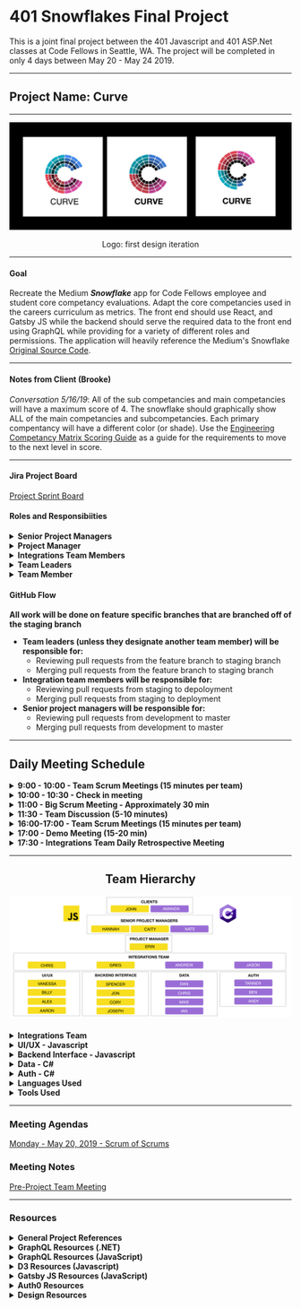 # 401 Snowflakes Final Project
This is a joint final project between the 401 Javascript and 401 ASP.Net classes at Code Fellows in Seattle, WA. The project will be completed in only 4 days between May 20 - May 24 2019.

---
## Project Name: Curve
---
<p align="center">
<img src="./styles/logos/round1.jpg" />
</p>
<p align="center">
Logo: first design iteration
</p>

---

#### Goal
Recreate the Medium **_Snowflake_** app for Code Fellows employee and student core competancy evaluations. Adapt the core competancies used in the careers curriculum as metrics. The front end should use React, and Gatsby JS while the backend should serve the required data to the front end using GraphQL while providing for a variety of different roles and permissions.
The application will heavily reference the Medium's Snowflake [Original Source Code](https://github.com/CodeFellows-Curve/snowflake).

<!-- --- -->

<!-- #### Table of Contents
* [Project Board]()
* [Roles and Responsibilities]()
* [GitHub Workflow]()
* [Daily Schedule]()
* [Team Heirarchy]()
  * [Integrations Team Resources]()
  * [UI/UX Team Resources]()
  * [Backend Integration]()
  * [Data]()
  * [Auth]()
* [Meetings]()
  * [Meeting Notes]()
  * [Meeting Agendas]()
* [Project References]() -->

---

#### Notes from Client (Brooke)
_Conversation 5/16/19_: All of the sub competancies and main competancies will have a maximum score of 4. The snowflake should graphically show ALL of the main competancies and subcompetancies. Each primary compentancy will have a different color (or shade). Use the [Engineering Competancy Matrix Scoring Guide](https://docs.google.com/spreadsheets/d/131XZCEb8LoXqy79WWrhCX4sBnGhCM1nAIz4feFZJsEo/edit#gid=0) as a guide for the requirements to move to the next level in score.

---

<!-- #### Project Description
_Pending_ -->

#### Jira Project Board
[Project Sprint Board](https://401curve.atlassian.net/secure/RapidBoard.jspa?rapidView=1&projectKey=CUR)

#### Roles and Responsibiities
<details>
  <summary><b>Senior Project Managers</b></summary>
  <p><b>Responsibilities</b></p>
    <ul>
      <li>Assist with problem solving as requested</li>
      <li>Participate in scrum meetings</li>
      <li>Review pull requests from deployment to master branches in GitHub</li>
      <li>Merge pull requests from deployment to master branches in GitHub</li>
    </ul>
</details>
<details>
  <summary><b>Project Manager</b></summary>
  <p><b>Responsibilities</b></p>
    <ul>
      <li>Coordinate daily project timelines</li>
      <li>Participate in all scrum meetings</li>
      <li>Lead team meetings</li>
      <li>Manage Jira project board</li>
      <li>Prepare meeting agendas from integration team feedback</li>
      <li>Assist with other tasks as requested</li>
    </ul>
</details>
<details>
  <summary><b>Integrations Team Members</b></summary>
  <p><b>Responsibilities</b></p>
    <ul>
      <li>Facilitate communications between teams</li>
      <li>Participate in scrum of scrum meeting, team specific meetings and end of day planning meeting</li>
      <li>Assist with planning sprints and management of Jira board</li>
      <li>Review and merge pull requests from designated project team from staging branch to deployment</li>
      <li>Ensure that all documentation and testing for assigned team is complete and high quality</li>
      <li>Assist with other tasks as requested</li>
    </ul>
</details>
<details>
  <summary><b>Team Leaders</b></summary>
  <p><b>Responsibilities</b></p>
    <ul>
      <li>Facilitate communications between designated team and integrations team point of contact</li>
      <li>Participate in scrum of scrum meeting and team specific meetings</li>
      <li>Create and delegate tasks from Jira board to team members</li>
    </ul>
</details>
<details>
  <summary><b>Team Member</b></summary>
  <p><b>Responsibilities</b></p>
    <ul>
      <li>Complete delegated tasks as assigned</li>
      <li>Participate in team specific meetings</li>
      <li>Add comments to completed tasks before the end of the day</li>
      <li>Communicate where additional features/tasks may be needed</li>
    </ul>
</details>

#### GitHub Flow
**All work will be done on feature specific branches that are branched off of the staging branch**
* **Team leaders (unless they designate another team member) will be responsible for:** 
  * Reviewing pull requests from the feature branch to staging branch
  * Merging pull requests from the feature branch to staging branch
* **Integration team members will be responsible for:** 
  * Reviewing pull requests from staging to depoloyment
  * Merging pull requests from staging to deployment
* **Senior project managers will be responsible for:**
  * Reviewing pull requests from development to master
  * Merging pull requests from development to master

 ---

<h2><b>Daily Meeting Schedule</b></h2>

<details>
  <summary><b>9:00 - 10:00 - Team Scrum Meetings (15 minutes per team)</b></summary>
  <p><b>Attendees</b></p>
  <ul>
    <li>PM</li>
    <li>Lead TAs</li>
    <li>Integrations Team Representative</li>
    <li>Team Members</li>
  </ul>
</details>
<details>
  <summary><b>10:00 - 10:30 - Check in meeting</b></summary>
  <p><b>Attendees</b></p>
    <ul>
      <li>PM</li>
      <li>Integrations Team</li>
    </ul>
  <p><b>Agenda</b></p>
    <ul>
      <li>Plan for the day</li>
      <li>Big picture tasks for each group</li>
      <li>Any additional coordination times between smaller groups?</li>
      <li>Review planned agenda for the Big Scrum Meeting</li>
    </ul>
</details>
<details>
  <summary><b>11:00 - Big Scrum Meeting - Approximately 30 min</b></summary>
  <p><b>Attendees</b></p>
    <ul>
      <li>Clients</li>
      <li>Lead TAs</li>
      <li>PM</li>
      <li>Integrations Team</li>
      <li>Team Leaders</li>
    </ul>
  <p><b>Agenda</b></p>
    <ul>
      <li>What each group will be working on</li>
      <li>Planned inter-team coordination meetings (if any)</li>
      <li>Clarification questions asked of the clients</li>
      <li>Identify any problems where TA help needed</li>
    </ul>
</details>

<details>
  <summary><b>11:30 - Team Discussion (5-10 minutes)</b></summary>
  <p><b>Attendees</b></p>
    <ul>
      <li>Integrations Team Representative</li>
      <li>Team Members</li>
    </ul>
  <p><b>Agenda</b></p>
    <ul>
      <li>Team leader and Integrations team representative communicates team specific information from Big Scrum meeting to team.</li>
    </ul>
</details>
<details>
  <summary><b>16:00-17:00 - Team Scrum Meetings (15 minutes per team)</b></summary>
  <p><b>Attendees</b></p>
    <ul>
      <li>Clients</li>
      <li>All TAs</li>
      <li>PM</li>
      <li>Integrations Team Representative</li>
      <li>Team Members</li>
    </ul>
  <p><b>Agenda</b></p>
    <ul>
      <li>How did the day go</li>
      <li>What was accomplished</li>
      <li>Plan for the next day</li>
    </ul>
</details>
<details>
  <summary><b>17:00 - Demo Meeting (15-20 min)</b></summary>
  <p><b>Attendees</b></p>
    <ul>
      <li>Clients</li>
      <li>Lead TAs</li>
      <li>PM</li>
      <li>Integrations Team</li>
      <li>Team Leaders</li>
    </ul>
  <p><b>Agenda</b></p>
    <ul>
      <li>What was accomplished today</li>
      <li>Demo</li>
      <li>Client Feedback</li>
    </ul>
</details>
<details>
  <summary><b>17:30 - Integrations Team Daily Retrospective Meeting</b></summary>
  <p><b>Attendees</b></p>
    <ul>
      <li>PM</li>
      <li>Integrations Team</li>
    </ul>
  <p><b>Agenda</b></p>
    <ul>
      <li>What was accomplished today</li>
      <li>New tasks for the following day</li>
      <li>Things to discuss/ask at next day big scrum meeting</li>
      <li>Problems were additional resources are needed.</li>
      <li>Update Jira Board</li>
    </ul>
</details>

***

<h2 align="center">Team Hierarchy</h2>
<p align="center">
<img src="./assets/teams-01.jpg" />
</p>

#### 

<details>
  <summary><b>Integrations Team</b></summary><br>
  <span><b>&nbsp; &nbsp; Team Leader: </b></span><span>Erin Trainor</span><br><br>
  <span>&nbsp; &nbsp; &#5852; Team Biographies  - Link Pending</span></br><br>
  <a href="https://docs.google.com/document/d/1RY_Ob5EYsAonB_acwMkEw99AdHmZTKBx20fd3x4WGxQ/edit?usp=sharing">&nbsp; &nbsp; &#5852; Group Agreement</a></br>
  <a href="https://docs.google.com/document/d/104WMsb7SM3s68rgwwktQSdUjv_HaSqFyRajnlSDvFqo/edit?usp=sharing">&nbsp; &nbsp; &#5852; User Stories</a><br><br>
</details>

<details>
  <summary><b>UI/UX - Javascript</b></summary><br>
  <span><b>&nbsp; &nbsp; Integrations Team Point of Contact: </b></span><span>Chris Merritt</span><br>
  <span><b>&nbsp; &nbsp; Team Leader: </b></span><span>Vanessa Wei</span><br><br>
  <span>&nbsp; &nbsp; &#5852; Team Biographies  - Link Pending</span></br><br>
  <a href="https://docs.google.com/document/d/1OPUpRXWkk1Dx0BmRjouBDBCOGXqrlE3Eh6Lt7vcCqz8/edit">&nbsp; &nbsp; &#5852; Group Agreement</a></br>
  <a href="https://docs.google.com/document/d/1-sHkbBGCe7hSizhoMnbMEGOERKmqodXlm7vNn_8pXeo/edit?usp=sharing">&nbsp; &nbsp; &#5852; User Stories</a><br><br>
</details>

<details>
  <summary><b>Backend Interface - Javascript</b></summary><br>
  <span><b>&nbsp; &nbsp; Integrations Team Point of Contact: </b></span><span>Greg Dukes</span><br>
  <span><b>&nbsp; &nbsp; Team Leader: </b></span><span>Spencer Hirata</span><br><br>
  <span>&nbsp; &nbsp; &#5852; Team Biographies  - Link Pending</span></br><br>
  <a href="https://docs.google.com/document/d/1zHWas520gGabNYsYsWhnB7dGbvR6hwNa1sw3Oxc140w/edit?usp=sharing">&nbsp; &nbsp; &#5852; Group Agreement</a></br>
  <a href="https://docs.google.com/document/d/1JnWA1EmyUWowkoHwlc4e0SlBN4xHoipjro0CWolIrOg/edit">&nbsp; &nbsp; &#5852; User Stories</a></br><br>
</details>

<details>
  <summary><b>Data - C#</b></summary><br>
  <span><b>&nbsp; &nbsp; Integrations Team Point of Contact: </b></span><span>Andrew Curtis</span><br>
  <span><b>&nbsp; &nbsp; Team Leader: </b></span><span>Dan Logerstedt</span><br><br>
  <span>&nbsp; &nbsp; &#5852; Team Biographies  - Link Pending</span></br><br>
  <a href="https://docs.google.com/document/d/14jUwk_TpGIYohoteQID2KzxtCYH_F5fuV8_K4IrYTjw/edit?usp=sharing">&nbsp; &nbsp; &#5852; Group Agreement</a></br>
  <a href="https://docs.google.com/document/d/1AEAnTw2npca0iKJMauaP610BuPSltbU-WWCmumHbyzI/edit?usp=sharing">&nbsp; &nbsp; &#5852; User Stories</a></br>
  <a href="https://docs.google.com/document/d/1ALGz_n_w2ro7ABXJRM1wrGTiiZpAuS7h_CFbI77kDxw/edit?usp=sharing">&nbsp; &nbsp; &#5852; Database Schemas</a></br><br>
</details>


<details>
  <summary><b>Auth - C#</b></summary><br>
  <span><b>&nbsp; &nbsp; Integrations Team Point of Contact: </b></span><span>Jason Burns</span><br>
  <span><b>&nbsp; &nbsp; Team Leader: </b></span><span>Tanner Percival</span><br>
  <p>&nbsp; &nbsp; &#5852; Team Biographies - Link Pending</p></br>
  <a href="https://docs.google.com/document/d/1Fg3xK7r6AbVOKgL1zoLrj0qWStzJTY22sHFbpZYmt40/edit?usp=sharing">&nbsp; &nbsp; &#5852; Group Agreement</a></br>
  <a href="https://docs.google.com/document/d/16IYEQbwUyXER-93ScNRK_hSLknBF_-xpLE8MxxJ7HzU/edit">&nbsp; &nbsp; &#5852; User Stories</a></br><br>
</details>

<details>
  <summary><b>Languages Used</b></summary>
  <p>&nbsp; &nbsp; JavaScript</p>
  <p>&nbsp; &nbsp; C#</p>
</details>

<details>
  <summary><b>Tools Used</b></summary>
  <p>&nbsp; &nbsp; GraphQL</p>
  <p>&nbsp; &nbsp; Gatsby JS</p>
  <p>&nbsp; &nbsp; D3</p>
  <p>&nbsp; &nbsp; OAuth or Auth0</p>
</details>

---

### Meeting Agendas
[Monday - May 20, 2019 - Scrum of Scrums](https://docs.google.com/document/d/1j5msQK3yvMYcWajPy490xPcdjOC0vuRDdcfY5PRCoec/edit?usp=sharing)
<!-- [Tuesday - May 21, 2019 - Scrum of Scrums]() - Link Pending
[Wednesday - May 22, 2019 - Scrum of Scrums]() - Link Pending
[Thursday - May 23, 2019 - Scrum of Scrums]() - Link Pending
[Friday - May 24, 2019 - Presentation Prep]() - Link Pending -->

### Meeting Notes
[Pre-Project Team Meeting](./meeting-notes/pre-project-team-meeting-051619.pdf)
<!-- [Monday - May 20, 2019 - Scrum of Scrums]() - Link Pending -->
<!-- [Tuesday - May 21, 2019 - Scrum of Scrums]() - Link Pending
[Wednesday - May 22, 2019 - Scrum of Scrums]() - Link Pending
[Thursday - May 23, 2019 - Scrum of Scrums]() - Link Pending -->

---
### Resources
<details>
  <summary><b>General Project References</b></summary>
  
  <a href="https://snowflake.medium.com/#1,2,3,2,4,1,1,4,3,2,0,4,2,2,3,0,Cersei%20Lannister,Staff%20Engineer">&#5852; Deployed Site To Be Emulated</a></br>
  <a href="https://github.com/Medium/snowflake">&#5852; Source Code of Deployed Site</a></br>
  <a href="https://codefellows.github.io/common_curriculum/career_coaching/Professional_Competencies">&#5852; Code Fellows Core Competancies to Be Included in Modified Application</a></br>
  <a href="https://docs.google.com/spreadsheets/d/131XZCEb8LoXqy79WWrhCX4sBnGhCM1nAIz4feFZJsEo/edit#gid=0">&#5852; Engineering Competancy Matrix Scoring Guide</a></br>
  <a href="https://docs.google.com/spreadsheets/d/1CzgWm-3V0Jk-84M-uYPgu6QCUdVDnjP8DKf4bb2aTeM/edit?usp=sharing">&#5852; Project Team Google Doc</a></br>

</details>

<details>
  <summary><b>GraphQL Resources (.NET)</b></summary>
  <a href="https://graphql-dotnet.github.io/docs/getting-started/introduction/">&#5852; GraphQL .NET</a></br>
  <a href="https://medium.com/volosoft/building-graphql-apis-with-asp-net-core-419b32a5305b">&#5852; Building GraphQL APIs with ASP.NET Core</a></br>
</details>

<details>
  <summary><b>GraphQL Resources (JavaScript)</b></summary>
  <a href="https://graphql.org/code/#javascript">&#5852; GraphQL Docs for JavaScript</a></br>
  <a href="https://www.howtographql.com/">&#5852; Full Stack Tutorial</a></br>
  <a href="https://dev.to/robmatyszewski/best-resources-to-learn-react-graphql-5dkk">&#5852; Best resources to learn React & GraphQL</a></br>
</details>

<details>
  <summary><b>D3 Resources (Javascript)</b></summary>
  <a href="https://d3js.org/">&#5852; D3 Main Site</a></br>
  <a href="https://medium.freecodecamp.org/learn-d3-js-in-5-minutes-c5ec29fb0725">&#5852; Learn D3 in 5 Minutes</a></br>
  <a href="https://scrimba.com/g/gd3js">&#5852; Free D3 Tutorials by Scrimba</a></br>
</details>

<details>
  <summary><b>Gatsby JS Resources (JavaScript)</b></summary>
  <a href="https://www.gatsbyjs.org/">&#5852; Gatsby JS Website</a></br>
  <a href="https://www.gatsbyjs.org/tutorial/">&#5852; Official Gatsby JS Tutorial</a></br>
  <a href="https://www.gatsbyjs.org/docs/querying-with-graphql/">&#5852; Querying Data in Gatsby JS with GraphQL</a></br>
  <a href="https://www.youtube.com/watch?v=6YhqQ2ZW1sc">&#5852; Gatsby Video Tutorial - 1 Hour</a></br>
  <a href="https://www.youtube.com/watch?v=8t0vNu2fCCM">&#5852; Gatsby Video Bootcamp Tutorial - 4 Hours</a></br>
</details>

<details>
  <summary><b>Auth0 Resources</b></summary>
  <a href="https://developer.github.com/v3/#authentication">&#5852; GitHub REST API v3 Auth</a></br>
  <a href="https://auth0.com/blog/securing-gatsby-with-auth0/">&#5852; Securing Gatsby with Auth0 (needs review)</a></br>
</details>

<details>
  <summary><b>Design Resources</b></summary>
  <p>&#5852; Code Fellows Style Guide - Link Pending</p></br>
</details>
